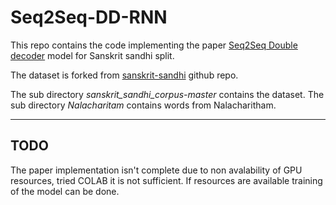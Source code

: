 # Seq2Seq-DD-RNN

This repo contains the code implementing the paper [Seq2Seq Double decoder](https://arxiv.org/pdf/1801.00428.pdf) model for Sanskrit sandhi split.

The dataset is forked from [sanskrit-sandhi](https://github.com/sanskrit-sandhi/sanskrit_sandhi_corpus) github repo.

The sub directory _sanskrit_sandhi_corpus-master_ contains the dataset.
The sub directory _Nalacharitam_ contains words from Nalacharitham.

_________________________
## TODO

The paper implementation isn't complete due to non avalability of GPU resources,  tried COLAB it is not sufficient. If resources are available training of the model can be done.
